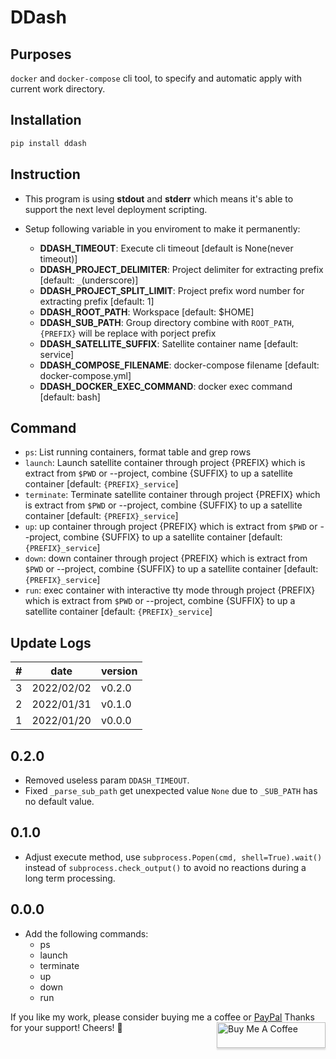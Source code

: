 # DDash

## Purposes
`docker` and `docker-compose` cli tool, to specify and automatic apply with current work directory.

## Installation
```bash
pip install ddash
```

## Instruction
- This program is using __stdout__ and __stderr__ which means it's able to support the next level deployment scripting.

- Setup following variable in you enviroment to make it permanently:
    + __DDASH_TIMEOUT__: Execute cli timeout [default is None(never timeout)]
    + __DDASH_PROJECT_DELIMITER__: Project delimiter for extracting prefix [default: `_`(underscore)]
    + __DDASH_PROJECT_SPLIT_LIMIT__: Project prefix word number for extracting prefix [default: 1]
    + __DDASH_ROOT_PATH__: Workspace [default: $HOME]
    + __DDASH_SUB_PATH__: Group directory combine with `ROOT_PATH`, `{PREFIX}` will be replace with porject prefix
    + __DDASH_SATELLITE_SUFFIX__: Satellite container name [default: service]
    + __DDASH_COMPOSE_FILENAME__: docker-compose filename [default: docker-compose.yml]
    + __DDASH_DOCKER_EXEC_COMMAND__: docker exec command [default: bash]

## Command
- `ps`: List running containers, format table and grep rows
- `launch`: Launch satellite container through project {PREFIX} which is extract from `$PWD` or --project, combine {SUFFIX} to up a satellite container [default: `{PREFIX}_service`]
- `terminate`: Terminate satellite container through project {PREFIX} which is extract from `$PWD` or --project, combine {SUFFIX} to up a satellite container [default: `{PREFIX}_service`]
- `up`: up container through project {PREFIX} which is extract from `$PWD` or --project, combine {SUFFIX} to up a satellite container [default: `{PREFIX}_service`]
- `down`: down container through project {PREFIX} which is extract from `$PWD` or --project, combine {SUFFIX} to up a satellite container [default: `{PREFIX}_service`]
- `run`: exec container with interactive tty mode through project {PREFIX} which is extract from `$PWD` or --project, combine {SUFFIX} to up a satellite container [default: `{PREFIX}_service`]

## Update Logs
|#|      date|version|
|-|----------|-------|
|3|2022/02/02| v0.2.0|
|2|2022/01/31| v0.1.0|
|1|2022/01/20| v0.0.0|

## 0.2.0
- Removed useless param `DDASH_TIMEOUT`.
- Fixed `_parse_sub_path` get unexpected value `None` due to `_SUB_PATH` has no default value.

## 0.1.0
- Adjust execute method, use `subprocess.Popen(cmd, shell=True).wait()` instead of `subprocess.check_output()` to avoid no reactions during a long term processing.

## 0.0.0
- Add the following commands:
    + ps
    + launch
    + terminate
    + up
    + down
    + run

If you like my work, please consider buying me a coffee or [PayPal](https://paypal.me/RonDevStudio?locale.x=zh_TW)
Thanks for your support! Cheers! 🎉
<a href="https://www.buymeacoffee.com/ronchang" target="_blank"><img src="https://www.buymeacoffee.com/assets/img/custom_images/orange_img.png" alt="Buy Me A Coffee" style="height: 41px !important;width: 174px !important;box-shadow: 0px 3px 2px 0px rgba(190, 190, 190, 0.5) !important;-webkit-box-shadow: 0px 3px 2px 0px rgba(190, 190, 190, 0.5) !important;" align="right"></a>

